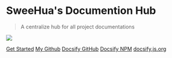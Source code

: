 # SweeHua's Documention Hub

> A centralize hub for all project documentations

<!-- background image -->
![](https://github.com/sweehualaw/docs/assets/143031079/719457cd-0880-44be-88c9-a60c4e0a356a)

[Get Started](#main)
[My Github](https://github.com/sweehualaw)
[Docsify GitHub](https://github.com/jhildenbiddle/docsify-themeable)
[Docsify NPM](https://www.npmjs.com/package/docsify-themeable)
[docsify.js.org](https://docsify.js.org)
